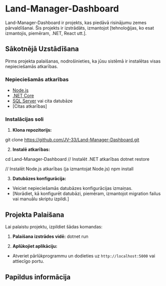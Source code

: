 # Land-Manager-Dashboard

Land-Manager-Dashboard ir projekts, kas piedāvā risinājumu zemes pārvaldīšanai. Šis projekts ir izstrādāts, izmantojot [tehnoloģijas, ko esat izmantojis, piemēram, .NET, React utt.].

## Sākotnējā Uzstādīšana

Pirms projekta palaišanas, nodrošinieties, ka jūsu sistēmā ir instalētas visas nepieciešamās atkarības. 

### Nepieciešamās atkarības

- [Node.js](https://nodejs.org/)
- [.NET Core](https://dotnet.microsoft.com/download)
- [SQL Server](https://www.microsoft.com/en-us/sql-server/sql-server-downloads) vai cita datubāze
- [Citas atkarības]

### Instalācijas soli

1. **Klona repozitorijs:**

git clone https://github.com/JV-33/Land-Manager-Dashboard.git

2. **Instalē atkarības:**

cd Land-Manager-Dashboard
// Instalēt .NET atkarības
dotnet restore

// Instalēt Node.js atkarības (ja izmantojat Node.js)
npm install

3. **Datubāzes konfigurācija:**
- Veiciet nepieciešamās datubāzes konfigurācijas izmaiņas.
- [Norādiet, kā konfigurēt datubāzi, piemēram, izmantojot migration failus vai manuālu skriptu izpildi.]

## Projekta Palaišana

Lai palaistu projektu, izpildiet šādas komandas:

1. **Palaišana izstrādes vidē:**
dotnet run

2. **Aplūkojiet aplikāciju:**
- Atveriet pārlūkprogrammu un dodieties uz `http://localhost:5000` vai attiecīgo portu.

## Papildus informācija

